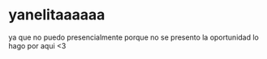 # yanelitaaaaaa
ya que no puedo presencialmente porque no  se presento la oportunidad lo hago por aqui &lt;3
